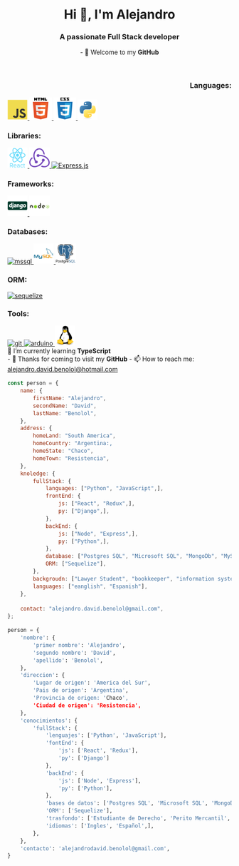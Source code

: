 <body>
    <header>
        <h1 align="center">Hi 👋, I'm Alejandro</h1>
        <h3 align="center">A passionate Full Stack developer</h3>
        - 💬 Welcome to my <b>GitHub</b>
    </header>
    <section class="Languages">
        <h3 align="right">Languages:</h3>
        <a href="https://developer.mozilla.org/en-US/docs/Web/JavaScript" target="_blank">
            <img src="https://raw.githubusercontent.com/devicons/devicon/master/icons/javascript/javascript-original.svg"
                alt="javascript" width="9%" height="9%" 
                title="JavaScript"/>
        </a>
        <a href="https://www.w3.org/html/" target="_blank">
            <img src="https://raw.githubusercontent.com/devicons/devicon/master/icons/html5/html5-original-wordmark.svg"
                alt="html5" width="10%" height="10%" 
                title="HTML5"/>
        </a>
        <a href="https://www.w3schools.com/css/" target="_blank">
            <img src="https://raw.githubusercontent.com/devicons/devicon/master/icons/css3/css3-original-wordmark.svg"
                alt="css3" width="10%" height="10%" 
                title="CSS3"/>
        </a>
        <a href="https://www.python.org" target="_blank">
            <img src="https://raw.githubusercontent.com/devicons/devicon/master/icons/python/python-original.svg"
                alt="python" width="9%" height="9%" 
                title="Python"/>
        </a>
    </section>
    <section class="Libraries">
        <h3 align="left">Libraries:</h3>
        <a href="https://reactjs.org/" target="_blank">
            <img src="https://raw.githubusercontent.com/devicons/devicon/master/icons/react/react-original-wordmark.svg"
                alt="react" width="9%" height="9%" 
                title="React.JS"/>
        </a>
        <a href="https://redux.js.org" target="_blank">
            <img src="https://raw.githubusercontent.com/devicons/devicon/master/icons/redux/redux-original.svg"
                alt="redux" width="9%" height="9%" 
                title="Redux.JS"/>
        </a>
        <a href="https://expressjs.com/" target="_blank">
            <img src="https://expressjs.com/images/favicon.png" 
            alt="Express.js" width="5%" height="8%" 
            title="Express.JS"
            align=""/>
        </a>
    </section>
    <section class="Frameworks">
        <h3 align="left">Frameworks:</h3>
        <a href="https://www.djangoproject.com/" target="_blank">
            <img src="https://raw.githubusercontent.com/devicons/devicon/master/icons/django/django-original.svg"
                alt="django" width="9%" height="9%" 
                title="Django"/>
        </a>
        <a href="https://nodejs.org" target="_blank">
            <img src="https://raw.githubusercontent.com/devicons/devicon/master/icons/nodejs/nodejs-original-wordmark.svg"
                alt="nodejs" width="9%" height="9%" 
                title="Node.JS"/>
        </a>
    </section>
    <section class="SQL">
        <h3 align="left">Databases:</h3>
        <a href="https://www.microsoft.com/en-us/sql-server" target="_blank">
            <img src="https://www.svgrepo.com/show/303229/microsoft-sql-server-logo.svg" alt="mssql" width="9%"
                height="9%" 
                title="Microsoft SQL Server"/>
        </a>
        <a href="https://www.mysql.com/" target="_blank">
            <img src="https://raw.githubusercontent.com/devicons/devicon/master/icons/mysql/mysql-original-wordmark.svg"
                alt="mysql" width="9%" height="9%" 
                title="MySQL"/>
        </a>
        <a href="https://www.postgresql.org" target="_blank">
            <img src="https://raw.githubusercontent.com/devicons/devicon/master/icons/postgresql/postgresql-original-wordmark.svg"
                alt="postgresql" width="9%" height="9%" 
                title="Postgres SQL"/>
        </a>
    </section>
    <section class="ORM">
        <h3 align="left">ORM:</h3>
        <a href="https://sequelize.org/" target="_blank">
            <img src="https://sequelize.org/master/manual/asset/logo-small.png" 
            alt="sequelize" width="7%" height="8%" 
            title="Sequelize"/>
        </a>
    </section>
    <section class="tools">
        <h3 align="left">Tools:</h3>
        <a href="https://git-scm.com/" target="_blank">
            <img src="https://www.vectorlogo.zone/logos/git-scm/git-scm-icon.svg" 
            alt="git" width="9%" height="9%" 
            title="Git"/>
        </a>
        <a href="https://www.arduino.cc/" 2wqstarget="_blank">
            <img src="https://cdn.worldvectorlogo.com/logos/arduino-1.svg" 
            alt="arduino" width="9%" height="9%" 
            title="Arduino"/>
        </a>
        <a href="https://www.linux.org/" target="_blank">
            <img src="https://raw.githubusercontent.com/devicons/devicon/master/icons/linux/linux-original.svg"
                alt="linux" width="9%" height="9%" 
                title="Linux"/>
        </a>
    </section>
    🌱 I’m currently learning <b>TypeScript</b>
    <footer>
        - 💬 Thanks for coming to visit my <b>GitHub</b>
        - 📫 How to reach me: <a
            href="mailto:alejandro.david.benolol@hotmail.com?Subject=From%20GitHub">
            alejandro.david.benolol@hotmail.com
        </a>
    </footer>
</body>

```javascript
const person = {
    name: {
        firstName: "Alejandro",
        secondName: "David",
        lastName: "Benolol",
    },
    address: {
        homeLand: "South America",
        homeCountry: "Argentina:,
        homeState: "Chaco",
        homeTown: "Resistencia",
    },
    knoledge: {
        fullStack: {
            languages: ["Python", "JavaScript",],
            frontEnd: {
                js: ["React", "Redux",],
                py: ["Django",],
            },
            backEnd: {
                js: ["Node", "Express",],
                py: ["Python",],
            },
            database: ["Postgres SQL", "Microsoft SQL", "MongoDb", "MySQL",],
            ORM: ["Sequelize"],
        },
        backgroudn: ["Lawyer Student", "bookkeeper", "information systems engineering student",],
        languages: ["eanglish", "Espanish"],
    },

    contact: "alejandro.david.benolol@gmail.com",    
};
```

```python
person = {
    'nombre': {
        'primer nombre': 'Alejandro',
        'segundo nombre': 'David',
        'apellido': 'Benolol',
    },
    'direccion': {
        'Lugar de origen': 'America del Sur',
        'Pais de origen': 'Argentina',
        'Provincia de origen: 'Chaco',
        'Ciudad de origen': 'Resistencia',
    },
    'conocimientos': {
        'fullStack': {
            'lenguajes': ['Python', 'JavaScript'],
            'fontEnd': {
                'js': ['React', 'Redux'],
                'py': ['Django']
            },
            'backEnd': {
                'js': ['Node', 'Express'],
                'py': ['Python'],
            },
            'bases de datos': ['Postgres SQL', 'Microsoft SQL', 'MongoDb', 'MySQL'],
            'ORM': ['Sequelize'],
            'trasfondo': ['Estudiante de Derecho', 'Perito Mercantil', 'Estudiante de Ingeniería en sistemas de información',],
            'idiomas': ['Ingles', 'Español',],
        },
    },
    'contacto': 'alejandrodavid.benolol@gmail.com',
}
```
